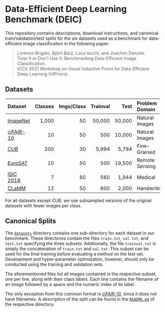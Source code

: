 # Data-Efficient Deep Learning Benchmark (DEIC)

This repository contains descriptions, download instructions, and canonical train/validation/test splits for the six datasets used as a benchmark for data-efficient image classification in the following paper:

> Lorenzo Brigato, Björn Barz, Luca Iocchi, and Joachim Denzler.  
> Tune It or Don't Use It: Benchmarking Data-Efficient Image Classification.  
> ICCV 2021 Workshop on Visual Inductive Priors for Data-Efficient Deep Learning (VIPriors).


## Datasets

|     Dataset    | Classes | Imgs/Class | Trainval |  Test  | Problem Domain |   Data Type   |
|:---------------|--------:|-----------:|---------:|-------:|:---------------|:--------------|
| [ImageNet][1]  |   1,000 |         50 |   50,000 | 50,000 | Natural Images | RGB           |
| [ciFAIR-10][2] |      10 |         50 |      500 | 10,000 | Natural Images | RGB (32x32)   |
| [CUB][3]       |     200 |         30 |    5,994 |  5,794 | Fine-Grained   | RGB           |
| [EuroSAT][4]   |      10 |         50 |      500 | 19,500 | Remote Sensing | Multispectral |
| [ISIC 2018][5] |       7 |         80 |      560 |  1,944 | Medical        | RGB           |
| [CLaMM][6]     |      12 |         50 |      600 |  2,000 | Handwriting    | Grayscale     |

For all datasets except CUB, we use subsampled versions of the original datasets with fewer images per class.


## Canonical Splits

The [`datasets`](datasets) directory contains one sub-directory for each dataset in our benchmark.
These directories contain the files `train.txt`, `val.txt`, and `test.txt` specifying the three subsets.
Additionally, the file `trainval.txt` is simply the concatenation of `train.txt` and `val.txt`.
This subset can be used for the final training before evaluating a method on the test set.
Development and hyper-parameter optimization, however, should only be conducted using the training and validation sets.

The aforementioned files list all images contained in the respective subset, one per line, along with their class labels.
Each line contains the filename of an image followed by a space and the numeric index of its label.

The only exception from this common format is [ciFAIR-10][2], since it does not have filenames.
A description of the split can be found in the [`README.md`][7] of the respective directory.


[1]: datasets/imagenet
[2]: datasets/cifair
[3]: datasets/cub
[4]: datasets/eurosat
[5]: datasets/isic2018
[6]: datasets/clamm
[7]: datasets/cifair/README.md

